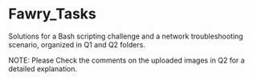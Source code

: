 # Fawry_Tasks
Solutions for a Bash scripting challenge and a network troubleshooting scenario, organized in Q1 and Q2 folders.

NOTE: Please Check the comments on the uploaded images in Q2 for a detailed explanation.
